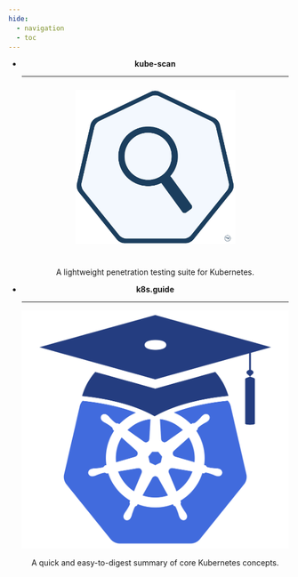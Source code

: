 ```yaml
---
hide:
  - navigation
  - toc
---
```

<center>
<div class="grid cards" markdown>

-   __kube-scan__

    ---

    <a href="https://kube-scan.io" target="_blank">
    <img src="/images/k8s-scan-logo-tm.png" style="width: 60% !important; padding-top: 10px !important; padding-bottom: 25px !important;"></a>

    A lightweight penetration testing suite for Kubernetes.

-   __k8s.guide__

    ---

    <a href="https://k8s.guide" target="_blank">
    <img src="/images/guide.png"></a>

    A quick and easy-to-digest summary of core Kubernetes concepts.

</center>
